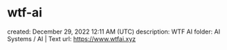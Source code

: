 # wtf-ai

created: December 29, 2022 12:11 AM (UTC)
description: WTF AI
folder: AI Systems / AI | Text
url: https://www.wtfai.xyz